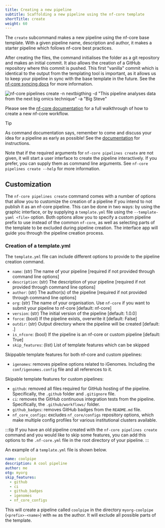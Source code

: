 ```yaml
---
title: Creating a new pipeline
subtitle: Scaffolding a new pipeline using the nf-core template
shortTitle: create
weight: 60
---
```


The `create` subcommand makes a new pipeline using the nf-core base template.
With a given pipeline name, description and author, it makes a starter pipeline which follows nf-core best practices.

After creating the files, the command initialises the folder as a git repository and makes an initial commit.
It also allows the creation of a GitHub repository where this commit is pushed.
This first "vanilla" commit which is identical to the output from the templating tool is important, as it allows us to keep your pipeline in sync with the base template in the future.
See the [nf-core syncing docs](https://nf-co.re/developers/sync) for more information.

<!-- RICH-CODEX
working_dir: tmp
-->

![` nf-core pipelines create -n nextbigthing -d "This pipeline analyses data from the next big omics technique" -a "Big Steve"`](/images/tools/nf-core-create.svg)


Please see the [nf-core documentation](/docs/tutorials/adding_a_pipeline/overview) for a full walkthrough of how to create a new nf-core workflow.

> [!TIP]
> As command documentation says, remember to come and discuss your idea for a pipeline as early as possible!
> See the [documentation](/docs/tutorials/adding_a_pipeline/move_to_nf-core_org) for instructions.

Note that if the required arguments for `nf-core pipelines create` are not given, it will start a user interface to create the pipeline interactively. If you prefer, you can supply them as command line arguments. See `nf-core pipelines create --help` for more information.

## Customization

The `nf-core pipelines create` command comes with a number of options that allow you to customize the creation of a pipeline if you intend to not publish it as an
nf-core pipeline. This can be done in two ways: by using the graphic interface, or by supplying a `template.yml` file using the `--template-yaml <file>` option.
Both options allow you to specify a custom pipeline prefix to use instead of the common `nf-core`, as well as selecting parts of the template to be excluded during pipeline creation.
The interface app will guide you through the pipeline creation process.

### Creation of a template.yml

The `template.yml` file can include different options to provide to the pipeline creation command.

- `name`: (str) The name of your pipeline [required if not provided through command line options]
- `description`: (str) The description of your pipeline [required if not provided through command line options]
- `author`: (str) The author(s) of the pipeline [required if not provided through command line options]
- `org`: (str) The name of your organisation. Use `nf-core` if you want to submit your pipeline to nf-core [default: nf-core]
- `version`: (str) The initial version of the pipeline [default: 1.0.0]
- `force`: (bool) If the pipeline exists, overwrite it [default: False]
- `outdir`: (str) Output directory where the pipeline will be created [default: .]
- `is_nfcore`: (bool) If the pipeline is an nf-core or custom pipeline [default: True]
- `skip_features`: (list) List of template features which can be skipped

Skippable template features for both nf-core and custom pipelines:

- `igenomes`: removes pipeline options related to iGenomes. Including the `conf/igenomes.config` file and all references to it.

Skipable template features for custom pipelines:

- `github`: removed all files required for GitHub hosting of the pipeline. Specifically, the `.github` folder and `.gitignore` file.
- `ci`: removes the GitHub continuous integration tests from the pipeline. Specifically, the `.github/workflows/` folder.
- `github_badges`: removes GitHub badges from the `README.md` file.
- `nf_core_configs`: excludes `nf_core/configs` repository options, which make multiple config profiles for various institutional clusters available.

:::tip
If you have an old pipeline created with the `nf-core pipelines create` command and you would like to skip some features, you can add this options to the `.nf-core.yml` file in the root directory of your pipeline.
:::

An example of a `template.yml` file is shown below.

```yaml
name: coolpipe
description: A cool pipeline
author: me
otg: myorg
skip_features:
  - github
  - ci
  - github_badges
  - igenomes
  - nf_core_configs
```

This will create a pipeline called `coolpipe` in the directory `myorg-coolpipe` (`<prefix>-<name>`) with `me` as the author. It will exclude all possible parts of the template.
